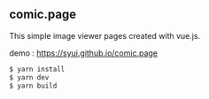 ## comic.page

This simple image viewer pages created with vue.js.

demo : https://syui.github.io/comic.page

```sh
$ yarn install
$ yarn dev
$ yarn build
```

